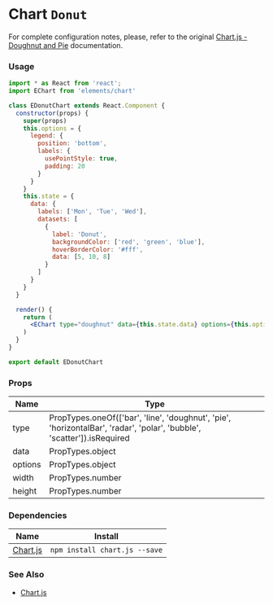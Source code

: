 # Chart `Donut`

For complete configuration notes, please, refer to the original [Chart.js - Doughnut and Pie](http://www.chartjs.org/docs/latest/charts/doughnut.html) documentation.

<!-- STORY -->

### Usage

```jsx
import * as React from 'react';
import EChart from 'elements/chart'

class EDonutChart extends React.Component {
  constructor(props) {
    super(props)
    this.options = {
      legend: {
        position: 'bottom',
        labels: {
          usePointStyle: true,
          padding: 20
        }
      }
    }
    this.state = {
      data: {
        labels: ['Mon', 'Tue', 'Wed'],
        datasets: [
          {
            label: 'Donut',
            backgroundColor: ['red', 'green', 'blue'],
            hoverBorderColor: '#fff',
            data: [5, 10, 8]
          }
        ]
      }
    }
  }

  render() {
    return (
      <EChart type="doughnut" data={this.state.data} options={this.options} {...this.props}/>
    )
  }
}

export default EDonutChart
```

### Props

| Name    | Type                                                                                                                   |
|---------|------------------------------------------------------------------------------------------------------------------------|
| type    | PropTypes.oneOf(['bar', 'line', 'doughnut', 'pie', 'horizontalBar', 'radar', 'polar', 'bubble', 'scatter']).isRequired |
| data    | PropTypes.object                                                                                                       |
| options | PropTypes.object                                                                                                       |
| width   | PropTypes.number                                                                                                       |
| height  | PropTypes.number                                                                                                       |

### Dependencies

| Name        | Install    |
|-------------|---------|
| [Chart.js](http://www.chartjs.org/) | `npm install chart.js --save` |


### See Also
- [Chart.js](http://www.chartjs.org/)
